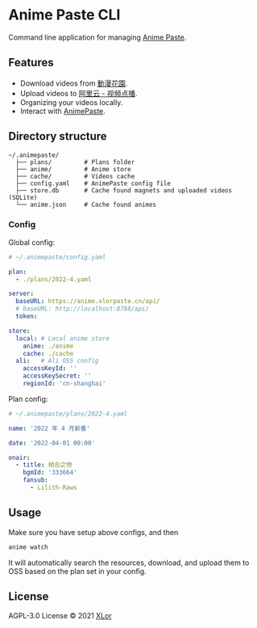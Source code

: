 # Anime Paste CLI

Command line application for managing [Anime Paste](https://github.com/XLorPaste/AnimePaste).

## Features

+ Download videos from [動漫花園](https://share.dmhy.org/).
+ Upload videos to [阿里云 - 视频点播](https://www.aliyun.com/product/vod).
+ Organizing your videos locally.
+ Interact with [AnimePaste](https://anime.xlorpaste.cn).

## Directory structure

```text
~/.animepaste/
  ├── plans/         # Plans folder
  ├── anime/         # Anime store
  ├── cache/         # Videos cache
  ├── config.yaml    # AnimePaste config file
  ├── store.db       # Cache found magnets and uploaded videos (SQLite)
  └── anime.json     # Cache found animes
```

### Config

Global config:

```yaml
# ~/.animepaste/config.yaml

plan:
  - ./plans/2022-4.yaml

server:
  baseURL: https://anime.xlorpaste.cn/api/
  # baseURL: http://localhost:8788/api/
  token:

store:
  local: # Local anime store
    anime: ./anime
    cache: ./cache
  ali:   # Ali OSS config
    accessKeyId: ''
    accessKeySecret: ''
    regionId: 'cn-shanghai'
```

Plan config:

```yaml
# ~/.animepaste/plans/2022-4.yaml

name: '2022 年 4 月新番'

date: '2022-04-01 00:00'

onair:
  - title: 相合之物
    bgmId: '333664'
    fansub:
      - Lilith-Raws
```

## Usage

Make sure you have setup above configs, and then

```bash
anime watch
```

It will automatically search the resources, download, and upload them to OSS based on the plan set in your config.

## License

AGPL-3.0 License © 2021 [XLor](https://github.com/yjl9903)
